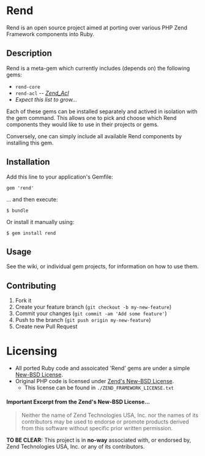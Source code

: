 # Rend

Rend is an open source project aimed at porting over various PHP Zend Framework components into Ruby.

## Description
Rend is a meta-gem which currently includes (depends on) the following gems:

* `rend-core`
* `rend-acl` -- _[Zend_Acl](http://framework.zend.com/manual/1.12/en/zend.acl.html)_
* _Expect this list to grow..._


Each of these gems can be installed separately and actived in isolation with the gem command. This allows one to pick and choose which Rend components they would like to use in their projects or gems.

Conversely, one can simply include all available Rend components by installing this gem.

## Installation

Add this line to your application's Gemfile:

    gem 'rend'

... and then execute:

    $ bundle

Or install it manually using:

    $ gem install rend

## Usage

See the wiki, or individual gem projects, for information on how to use them.

## Contributing

1. Fork it
2. Create your feature branch (`git checkout -b my-new-feature`)
3. Commit your changes (`git commit -am 'Add some feature'`)
4. Push to the branch (`git push origin my-new-feature`)
5. Create new Pull Request

# Licensing

* All ported Ruby code and assoicated 'Rend' gems are under a simple [New-BSD License](http://dan.doezema.com/licenses/new-bsd).
* Original PHP code is licensed under [Zend's New-BSD License](http://framework.zend.com/license/).
    * This license can be found in `./ZEND_FRAMEWORK_LICENSE.txt`

#### Important Excerpt from the Zend's New-BSD License...
> Neither the name of Zend Technologies USA, Inc. nor the names of its
> contributors may be used to endorse or promote products derived from this
> software without specific prior written permission.

**TO BE CLEAR:** This project is in **no-way** associated with, or endorsed by, Zend Technologies USA, Inc. or any of its contributors.